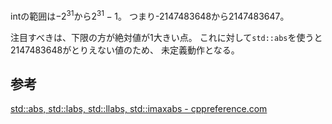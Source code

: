 intの範囲は$-2^{31}$から$2^{31}-1$。
つまり-2147483648から2147483647。

注目すべきは、下限の方が絶対値が1大きい点。
これに対して`std::abs`を使うと2147483648がとりえない値のため、
未定義動作となる。

## 参考
[std::abs, std::labs, std::llabs, std::imaxabs - cppreference.com](https://en.cppreference.com/w/cpp/numeric/math/abs)
